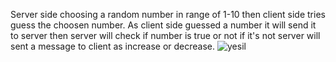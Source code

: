 Server side choosing a random number in range of 1-10 then client side tries guess the choosen number.
As client side guessed a number it will send it to server then server will check if number is true or not 
if it's not server will sent a message to client as increase or decrease.
![yesil](https://user-images.githubusercontent.com/43934894/105074456-6ec78e00-5a99-11eb-8097-db2976352414.JPG)
